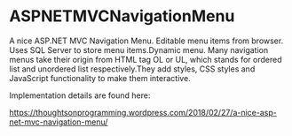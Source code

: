 # ASPNETMVCNavigationMenu
A nice ASP.NET MVC Navigation Menu. Editable menu items from browser. Uses SQL Server to store menu items.Dynamic menu.
Many navigation menus take their origin from HTML tag OL or UL, which stands for ordered list and unordered list respectively.They add styles, CSS styles and JavaScript functionality to make them interactive.

Implementation details are found here:

https://thoughtsonprogramming.wordpress.com/2018/02/27/a-nice-asp-net-mvc-navigation-menu/
